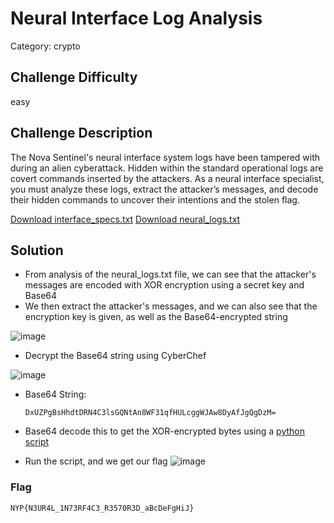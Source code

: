 # Neural Interface Log Analysis

Category: crypto

## Challenge Difficulty

easy

## Challenge Description
The Nova Sentinel's neural interface system logs have been tampered with during an alien cyberattack. Hidden within the standard operational logs are covert commands inserted by the attackers. As a neural interface specialist, you must analyze these logs, extract the attacker’s messages, and decode their hidden commands to uncover their intentions and the stolen flag.

[Download interface_specs.txt](https://github.com/Diablo2912/CTF-Writeups/blob/main/NYP%20InfoSec%20June%20CTF%202025/.files/interface_specs.txt)
[Download neural_logs.txt](https://github.com/Diablo2912/CTF-Writeups/blob/main/NYP%20InfoSec%20June%20CTF%202025/.files/neural_logs.txt)

## Solution

- From analysis of the neural_logs.txt file, we can see that the attacker's messages are encoded with XOR encryption using a secret key and Base64
- We then extract the attacker's messages, and we can also see that the encryption key is given, as well as the Base64-encrypted string
  
![image](https://github.com/user-attachments/assets/1e48e408-41c4-45e5-8bea-c6c2d195c7a2)

- Decrypt the Base64 string using CyberChef

![image](https://github.com/user-attachments/assets/53c4bb03-3bdd-48db-97e8-f2a13e7dc7b9)

- Base64 String:

      DxUZPgBsHhdtDRN4C3lsGQNtAn8WF31qfHULcggWJAw8DyAfJgQgDzM=

- Base64 decode this to get the XOR-encrypted bytes using a [python script](https://github.com/Diablo2912/CTF-Writeups/blob/main/NYP%20InfoSec%20June%20CTF%202025/.files/log.py)
- Run the script, and we get our flag
![image](https://github.com/user-attachments/assets/4cd6d9af-b184-4ef7-8ecf-c2008eac5b7d)


### Flag
    NYP{N3UR4L_1N73RF4C3_R3570R3D_aBcDeFgHiJ}
